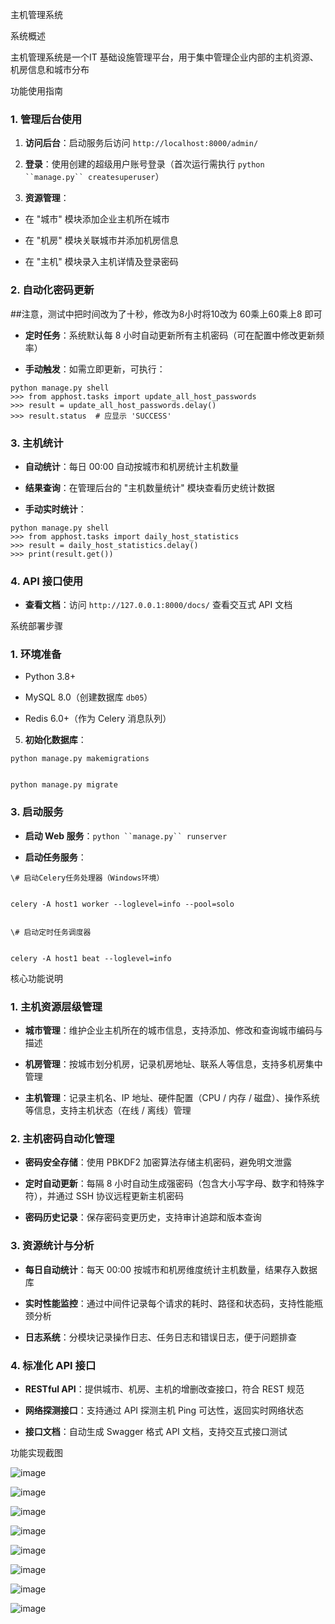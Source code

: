 主机管理系统



系统概述



主机管理系统是一个IT 基础设施管理平台，用于集中管理企业内部的主机资源、机房信息和城市分布


功能使用指南



### 1. 管理后台使用&#xA;



1.  **访问后台**：启动服务后访问 `http://localhost:8000/admin/`

2.  **登录**：使用创建的超级用户账号登录（首次运行需执行 `python ``manage.py`` createsuperuser`）


3.  **资源管理**：


*   在 "城市" 模块添加企业主机所在城市


*   在 "机房" 模块关联城市并添加机房信息


*   在 "主机" 模块录入主机详情及登录密码


### 2. 自动化密码更新&#xA;

##注意，测试中把时间改为了十秒，修改为8小时将10改为 60乘上60乘上8 即可

*   **定时任务**：系统默认每 8 小时自动更新所有主机密码（可在配置中修改更新频率）


*   **手动触发**：如需立即更新，可执行：




```
python manage.py shell
>>> from apphost.tasks import update_all_host_passwords
>>> result = update_all_host_passwords.delay()
>>> result.status  # 应显示 'SUCCESS'
```






### 3. 主机统计&#xA;



*   **自动统计**：每日 00:00 自动按城市和机房统计主机数量


*   **结果查询**：在管理后台的 "主机数量统计" 模块查看历史统计数据


*   **手动实时统计**：

```
python manage.py shell
>>> from apphost.tasks import daily_host_statistics
>>> result = daily_host_statistics.delay()
>>> print(result.get())
```





### 4. API 接口使用&#xA;



*   **查看文档**：访问 `http://127.0.0.1:8000/docs/` 查看交互式 API 文档






系统部署步骤



### 1. 环境准备&#xA;



*   Python 3.8+


*   MySQL 8.0（创建数据库 `db05`）


*   Redis 6.0+（作为 Celery 消息队列）




5.  **初始化数据库**：


```
python manage.py makemigrations


python manage.py migrate
```

### 3. 启动服务&#xA;



*   **启动 Web 服务**：`python ``manage.py`` runserver`

*   **启动任务服务**：




```
\# 启动Celery任务处理器（Windows环境）


celery -A host1 worker --loglevel=info --pool=solo


\# 启动定时任务调度器


celery -A host1 beat --loglevel=info
```


核心功能说明



### 1. 主机资源层级管理&#xA;



*   **城市管理**：维护企业主机所在的城市信息，支持添加、修改和查询城市编码与描述


*   **机房管理**：按城市划分机房，记录机房地址、联系人等信息，支持多机房集中管理


*   **主机管理**：记录主机名、IP 地址、硬件配置（CPU / 内存 / 磁盘）、操作系统等信息，支持主机状态（在线 / 离线）管理


### 2. 主机密码自动化管理&#xA;



*   **密码安全存储**：使用 PBKDF2 加密算法存储主机密码，避免明文泄露


*   **定时自动更新**：每隔 8 小时自动生成强密码（包含大小写字母、数字和特殊字符），并通过 SSH 协议远程更新主机密码


*   **密码历史记录**：保存密码变更历史，支持审计追踪和版本查询


### 3. 资源统计与分析&#xA;



*   **每日自动统计**：每天 00:00 按城市和机房维度统计主机数量，结果存入数据库


*   **实时性能监控**：通过中间件记录每个请求的耗时、路径和状态码，支持性能瓶颈分析


*   **日志系统**：分模块记录操作日志、任务日志和错误日志，便于问题排查


### 4. 标准化 API 接口&#xA;



*   **RESTful API**：提供城市、机房、主机的增删改查接口，符合 REST 规范


*   **网络探测接口**：支持通过 API 探测主机 Ping 可达性，返回实时网络状态


*   **接口文档**：自动生成 Swagger 格式 API 文档，支持交互式接口测试


功能实现截图

![image](https://github.com/user-attachments/assets/5789dc5a-5019-4d85-8208-74bccf3fca2c)

![image](https://github.com/user-attachments/assets/d08ca520-0a0d-4af1-af50-282e83343222)

![image](https://github.com/user-attachments/assets/059bbff2-6405-4324-8854-f5e93e7d4a0b)

![image](https://github.com/user-attachments/assets/86131d5d-4fdf-4638-8a29-48b521f843d1)

![image](https://github.com/user-attachments/assets/90122b21-65ee-43f6-9b35-c34ab0a94fb8)

![image](https://github.com/user-attachments/assets/a15772d1-d4ad-4b3f-add7-b1591c87bb73)

![image](https://github.com/user-attachments/assets/08f9f332-5dac-4175-97cc-e4cc8f63329d)

![image](https://github.com/user-attachments/assets/ddbb8b25-ddff-4545-b540-a44875f8dfdc)













